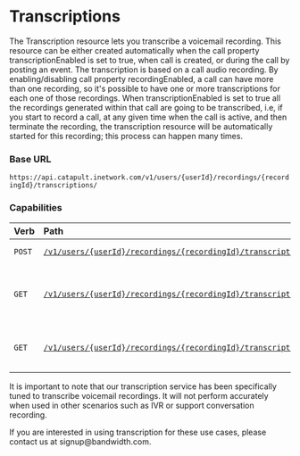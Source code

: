 # Transcriptions

The Transcription resource lets you transcribe a voicemail recording. This resource can be either created automatically when the call property transcriptionEnabled is set to true, when call is created, or during the call by posting an event. The transcription is based on a call audio recording. By enabling/disabling call property recordingEnabled, a call can have more than one recording, so it's possible to have one or more transcriptions for each one of those recordings. When transcriptionEnabled is set to true all the recordings generated within that call are going to be transcribed, i.e, if you start to record a call, at any given time when the call is active, and then terminate the recording, the transcription resource will be automatically started for this recording; this process can happen many times.

### Base URL

`https://api.catapult.inetwork.com/v1/users/{userId}/recordings/{recordingId}/transcriptions/`

### Capabilities

| Verb                           | Path                                                                                                                  | about                                           |
|:-------------------------------|:----------------------------------------------------------------------------------------------------------------------|:------------------------------------------------|
| <code class="post">POST</code> | [`/v1/users/{userId}/recordings/{recordingId}/transcriptions`](postTranscriptions.md)                                 | Create a new transcription                      |
| <code class="get">GET</code>   | [`/v1/users/{userId}/recordings/{recordingId}/transcriptions`](getTranscriptions.md)                                  | Get all transcriptions for a recording resource |
| <code class="get">GET</code>   | [`/v1/users/{userId}/recordings/{recordingId}/transcriptions/{transcriptionId}`](getTranscriptionsTranscriptionId.md) | Get properties for a specific transcription     |


<aside class="alert general">
<p>
It is important to note that our transcription service has been specifically tuned to transcribe voicemail recordings. It will not perform accurately when used in other scenarios such as IVR or support conversation recording.
</p>
</aside>

<aside class="alert success">
<p>
If you are interested in using transcription for these use cases, please contact us at signup@bandwidth.com.
</p>
</aside>
